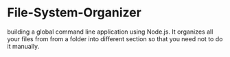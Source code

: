 # File-System-Organizer
building  a global command line application using Node.js. 
It organizes all your files from from a folder into different section so that you need not to do it manually.
